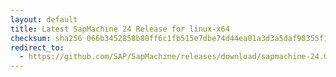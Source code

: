 ```yaml
---
layout: default
title: Latest SapMachine 24 Release for linux-x64
checksum: sha256 066b3452858b80ff6c1fb515e7dbe74d44ea01a3d3a5daf98355f15b4c0a37f2
redirect_to:
  - https://github.com/SAP/SapMachine/releases/download/sapmachine-24.0.1/sapmachine-jdk-24.0.1_linux-x64_bin.tar.gz
---
```

